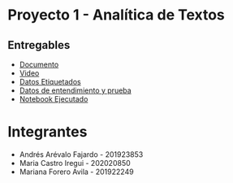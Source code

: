 # Proyecto 1 - Analítica de Textos

## Entregables
* [Documento]()
* [Video]()
* [Datos Etiquetados](https://github.com/bi-202410/proyecto-1/blob/main/data/resultados_estudiantes_g10.csv)
* [Datos de entendimiento y prueba](https://github.com/bi-202410/proyecto-1/blob/main/data/prep_tipo1_entrenamiento_estudiantes.csv)
* [Notebook Ejecutado](https://github.com/bi-202410/proyecto-1/blob/main/text-analysis.ipynb)

# Integrantes
* Andrés Arévalo Fajardo - 201923853
* Maria Castro Iregui - 202020850
* Mariana Forero Avila - 201922249
